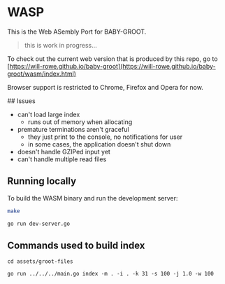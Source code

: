 # WASP

This is the Web ASembly Port for BABY-GROOT.

> this is work in progress...

To check out the current web version that is produced by this repo, go to [https://will-rowe.github.io/baby-groot](https://will-rowe.github.io/baby-groot/wasm/index.html)

Browser support is restricted to Chrome, Firefox and Opera for now.

## Issues

* can't load large index
  * runs out of memory when allocating
* premature terminations aren't graceful
  * they just print to the console, no notifications for user
  * in some cases, the application doesn't shut down
* doesn't handle GZIPed input yet
* can't handle multiple read files


## Running locally

To build the WASM binary and run the development server:

``` bash
make

go run dev-server.go
```

## Commands used to build index

```
cd assets/groot-files

go run ../../../main.go index -m . -i . -k 31 -s 100 -j 1.0 -w 100

```
